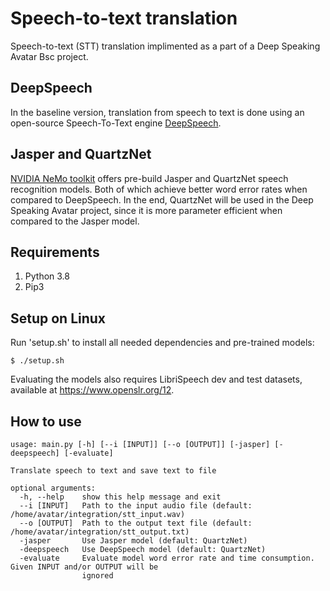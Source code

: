 # Speech-to-text translation
Speech-to-text (STT) translation implimented as a part of a Deep Speaking Avatar Bsc project.

## DeepSpeech
In the baseline version, translation from speech to text is done using an open-source Speech-To-Text engine [DeepSpeech](https://github.com/mozilla/DeepSpeech). 

## Jasper and QuartzNet
[NVIDIA NeMo toolkit](https://github.com/NVIDIA/NeMo) offers pre-build Jasper and QuartzNet speech recognition models. Both of which achieve better word error rates when compared to DeepSpeech. In the end, QuartzNet will be used in the Deep Speaking Avatar project, since it is more parameter efficient when compared to the Jasper model.

## Requirements
1. Python 3.8
2. Pip3

## Setup on Linux
Run 'setup.sh' to install all needed dependencies and pre-trained models:
``` 
$ ./setup.sh
```

Evaluating the models also requires LibriSpeech dev and test datasets, available at https://www.openslr.org/12.

## How to use
``` 
usage: main.py [-h] [--i [INPUT]] [--o [OUTPUT]] [-jasper] [-deepspeech] [-evaluate]

Translate speech to text and save text to file

optional arguments:
  -h, --help    show this help message and exit
  --i [INPUT]   Path to the input audio file (default: /home/avatar/integration/stt_input.wav)
  --o [OUTPUT]  Path to the output text file (default: /home/avatar/integration/stt_output.txt)
  -jasper       Use Jasper model (default: QuartzNet)
  -deepspeech   Use DeepSpeech model (default: QuartzNet)
  -evaluate     Evaluate model word error rate and time consumption. Given INPUT and/or OUTPUT will be
                ignored
``` 
